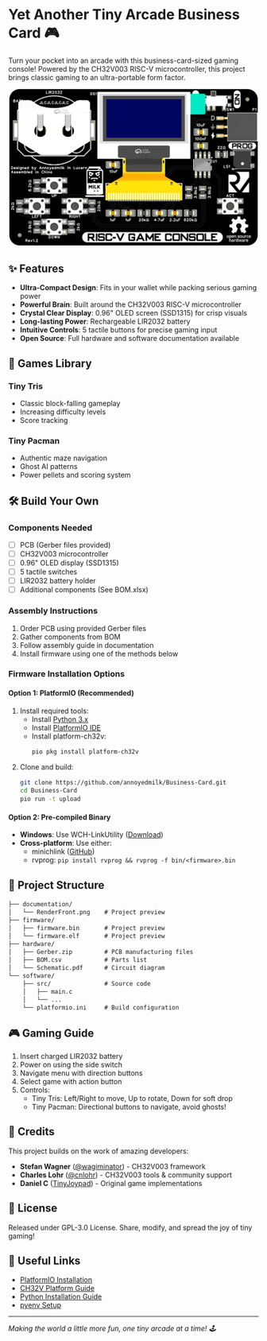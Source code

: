 # Yet Another Tiny Arcade Business Card 🎮

Turn your pocket into an arcade with this business-card-sized gaming console! Powered by the CH32V003 RISC-V microcontroller, this project brings classic gaming to an ultra-portable form factor.

![Business Card](documentation/RenderFront.png)

## ✨ Features

- **Ultra-Compact Design**: Fits in your wallet while packing serious gaming power
- **Powerful Brain**: Built around the CH32V003 RISC-V microcontroller
- **Crystal Clear Display**: 0.96" OLED screen (SSD1315) for crisp visuals
- **Long-lasting Power**: Rechargeable LIR2032 battery
- **Intuitive Controls**: 5 tactile buttons for precise gaming input
- **Open Source**: Full hardware and software documentation available

## 🎯 Games Library

### Tiny Tris
- Classic block-falling gameplay
- Increasing difficulty levels
- Score tracking

### Tiny Pacman
- Authentic maze navigation
- Ghost AI patterns
- Power pellets and scoring system

## 🛠️ Build Your Own

### Components Needed

- [ ] PCB (Gerber files provided)
- [ ] CH32V003 microcontroller
- [ ] 0.96" OLED display (SSD1315)
- [ ] 5 tactile switches
- [ ] LIR2032 battery holder
- [ ] Additional components (See BOM.xlsx)

### Assembly Instructions

1. Order PCB using provided Gerber files
2. Gather components from BOM
3. Follow assembly guide in documentation
4. Install firmware using one of the methods below

### Firmware Installation Options

#### Option 1: PlatformIO (Recommended)
1. Install required tools:
   - Install [Python 3.x](https://www.python.org/downloads/)
   - Install [PlatformIO IDE](https://platformio.org/install/ide?install=vscode)
   - Install platform-ch32v: 
     ```bash
     pio pkg install platform-ch32v
2. Clone and build:
   ```bash
   git clone https://github.com/annoyedmilk/Business-Card.git
   cd Business-Card
   pio run -t upload
   ```

#### Option 2: Pre-compiled Binary
- **Windows**: Use WCH-LinkUtility ([Download](https://www.wch.cn/downloads/WCH-LinkUtility_ZIP.html))
- **Cross-platform**: Use either:
  - minichlink ([GitHub](https://github.com/cnlohr/ch32v003fun/tree/master/minichlink))
  - rvprog: `pip install rvprog && rvprog -f bin/<firmware>.bin`

## 📁 Project Structure

```
├── documentation/
│   └── RenderFront.png    # Project preview
├── firmware/
│   ├── firmware.bin       # Project preview
│   └── firmware.elf       # Project preview
├── hardware/
│   ├── Gerber.zip         # PCB manufacturing files
│   ├── BOM.csv            # Parts list
│   └── Schematic.pdf      # Circuit diagram
└── software/
    ├── src/               # Source code
    │   ├── main.c
    │   └── ...
    └── platformio.ini     # Build configuration
```

## 🎮 Gaming Guide

1. Insert charged LIR2032 battery
2. Power on using the side switch
3. Navigate menu with direction buttons
4. Select game with action button
5. Controls:
   - Tiny Tris: Left/Right to move, Up to rotate, Down for soft drop
   - Tiny Pacman: Directional buttons to navigate, avoid ghosts!

## 🙏 Credits

This project builds on the work of amazing developers:

- **Stefan Wagner** ([@wagiminator](https://github.com/wagiminator)) - CH32V003 framework
- **Charles Lohr** ([@cnlohr](https://github.com/cnlohr)) - CH32V003 tools & community support
- **Daniel C** ([TinyJoypad](https://www.tinyjoypad.com)) - Original game implementations

## 📄 License

Released under GPL-3.0 License. Share, modify, and spread the joy of tiny gaming!

## 🔗 Useful Links

- [PlatformIO Installation](https://platformio.org/)
- [CH32V Platform Guide](https://pio-ch32v.readthedocs.io/en/latest/installation.html)
- [Python Installation Guide](https://www.pythontutorial.net/getting-started/install-python/)
- [pyenv Setup](https://realpython.com/intro-to-pyenv/)

---

*Making the world a little more fun, one tiny arcade at a time! 🕹️*
